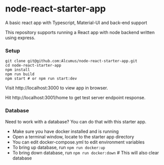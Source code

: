 # node-react-starter-app

A basic react app with Typescript, Material-UI and back-end support

This repository supports running a React app with node backend written using express.

### Setup

```
git clone git@github.com:Alcumus/node-react-starter-app.git
cd node-react-starter-app
npm install
npm run build
npm start # or npm run start:dev
```

Visit http://localhost:3000 to view app in browser.

Hit http://localhost:3001/home to get test server endpoint response.

### Database

Need to work with a database? You can do that with this starter app.

-   Make sure you have docker installed and is running
-   Open a terminal window, locate to the starter app directory
-   You can edit docker-compose.yml to edit environment variables
-   To bring up database, run `npm run docker:up`
-   To bring down database, run `npm run docker:down` # This will also clear database
